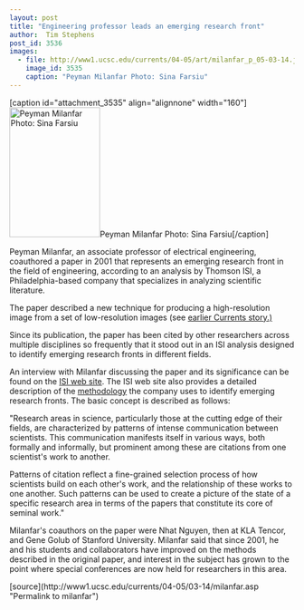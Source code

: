 ```yaml
---
layout: post
title: "Engineering professor leads an emerging research front"
author:  Tim Stephens
post_id: 3536
images:
  - file: http://www1.ucsc.edu/currents/04-05/art/milanfar_p_05-03-14.jpg
    image_id: 3535
    caption: "Peyman Milanfar Photo: Sina Farsiu"
---
```


[caption id="attachment_3535" align="alignnone" width="160"]<a href="http://localhost/mysite/wp-content/uploads/2005/03/milanfar_p_05-03-14.jpg"><img class="size-full wp-image-3535" src="http://localhost/mysite/wp-content/uploads/2005/03/milanfar_p_05-03-14.jpg" alt="Peyman Milanfar Photo: Sina Farsiu" width="160" height="229" /></a>Peyman Milanfar Photo: Sina Farsiu[/caption]
<a name="content" id="content"></a>
<p>
  Peyman Milanfar, an associate professor of electrical engineering, coauthored a paper in 2001 that represents an emerging research front in the field of engineering, according to an analysis by Thomson ISI, a Philadelphia-based company that specializes in analyzing scientific literature.
</p>
<p>
  The paper described a new technique for producing a high-resolution image from a set of low-resolution images (see <a href="http://www.ucsc.edu/currents/00-01/05-07/images.html">earlier Currents story.)</a>
</p>
<p>
  Since its publication, the paper has been cited by other researchers across multiple disciplines so frequently that it stood out in an ISI analysis designed to identify emerging research fronts in different fields.
</p>
<p>
  An interview with Milanfar discussing the paper and its significance can be found on the <a href="http://esi-topics.com/erf/2005/february05-PeymanMilanfar.html">ISI web site</a>. The ISI web site also provides a detailed description of the <a href="http://esi-topics.com/RFmethodology.html">methodology</a> the company uses to identify emerging research fronts. The basic concept is described as follows:
</p>
<p>
  "Research areas in science, particularly those at the cutting edge of their fields, are characterized by patterns of intense communication between scientists. This communication manifests itself in various ways, both formally and informally, but prominent among these are citations from one scientist's work to another.
</p>
<p>
  Patterns of citation reflect a fine-grained selection process of how scientists build on each other's work, and the relationship of these works to one another. Such patterns can be used to create a picture of the state of a specific research area in terms of the papers that constitute its core of seminal work."
</p>
<p>
  Milanfar's coauthors on the paper were Nhat Nguyen, then at KLA Tencor, and Gene Golub of Stanford University. Milanfar said that since 2001, he and his students and collaborators have improved on the methods described in the original paper, and interest in the subject has grown to the point where special conferences are now held for researchers in this area.<br>
</p>
[source](http://www1.ucsc.edu/currents/04-05/03-14/milanfar.asp "Permalink to milanfar")
